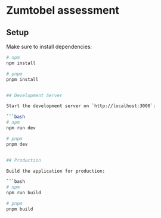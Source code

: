 # Zumtobel assessment

## Setup

Make sure to install dependencies:

```bash
# npm
npm install

# pnpm
pnpm install


## Development Server

Start the development server on `http://localhost:3000`:

```bash
# npm
npm run dev

# pnpm
pnpm dev


## Production

Build the application for production:

```bash
# npm
npm run build

# pnpm
pnpm build

